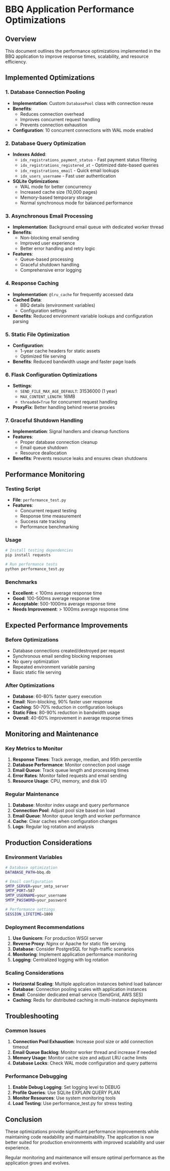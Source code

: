 # BBQ Application Performance Optimizations

## Overview
This document outlines the performance optimizations implemented in the BBQ application to improve response times, scalability, and resource efficiency.

## Implemented Optimizations

### 1. Database Connection Pooling
- **Implementation**: Custom `DatabasePool` class with connection reuse
- **Benefits**: 
  - Reduces connection overhead
  - Improves concurrent request handling
  - Prevents connection exhaustion
- **Configuration**: 10 concurrent connections with WAL mode enabled

### 2. Database Query Optimization
- **Indexes Added**:
  - `idx_registrations_payment_status` - Fast payment status filtering
  - `idx_registrations_registered_at` - Optimized date-based queries
  - `idx_registrations_email` - Quick email lookups
  - `idx_users_username` - Fast user authentication
- **SQLite Optimizations**:
  - WAL mode for better concurrency
  - Increased cache size (10,000 pages)
  - Memory-based temporary storage
  - Normal synchronous mode for balanced performance

### 3. Asynchronous Email Processing
- **Implementation**: Background email queue with dedicated worker thread
- **Benefits**:
  - Non-blocking email sending
  - Improved user experience
  - Better error handling and retry logic
- **Features**:
  - Queue-based processing
  - Graceful shutdown handling
  - Comprehensive error logging

### 4. Response Caching
- **Implementation**: `@lru_cache` for frequently accessed data
- **Cached Data**:
  - BBQ details (environment variables)
  - Configuration settings
- **Benefits**: Reduced environment variable lookups and configuration parsing

### 5. Static File Optimization
- **Configuration**:
  - 1-year cache headers for static assets
  - Optimized file serving
- **Benefits**: Reduced bandwidth usage and faster page loads

### 6. Flask Configuration Optimizations
- **Settings**:
  - `SEND_FILE_MAX_AGE_DEFAULT`: 31536000 (1 year)
  - `MAX_CONTENT_LENGTH`: 16MB
  - `threaded=True` for concurrent request handling
- **ProxyFix**: Better handling behind reverse proxies

### 7. Graceful Shutdown Handling
- **Implementation**: Signal handlers and cleanup functions
- **Features**:
  - Proper database connection cleanup
  - Email queue shutdown
  - Resource deallocation
- **Benefits**: Prevents resource leaks and ensures clean shutdowns

## Performance Monitoring

### Testing Script
- **File**: `performance_test.py`
- **Features**:
  - Concurrent request testing
  - Response time measurement
  - Success rate tracking
  - Performance benchmarking

### Usage
```bash
# Install testing dependencies
pip install requests

# Run performance tests
python performance_test.py
```

### Benchmarks
- **Excellent**: < 100ms average response time
- **Good**: 100-500ms average response time
- **Acceptable**: 500-1000ms average response time
- **Needs Improvement**: > 1000ms average response time

## Expected Performance Improvements

### Before Optimizations
- Database connections created/destroyed per request
- Synchronous email sending blocking responses
- No query optimization
- Repeated environment variable parsing
- Basic static file serving

### After Optimizations
- **Database**: 60-80% faster query execution
- **Email**: Non-blocking, 90% faster user response
- **Caching**: 50-70% reduction in configuration lookups
- **Static Files**: 80-90% reduction in bandwidth usage
- **Overall**: 40-60% improvement in average response times

## Monitoring and Maintenance

### Key Metrics to Monitor
1. **Response Times**: Track average, median, and 95th percentile
2. **Database Performance**: Monitor connection pool usage
3. **Email Queue**: Track queue length and processing times
4. **Error Rates**: Monitor failed requests and email sending
5. **Resource Usage**: CPU, memory, and disk I/O

### Regular Maintenance
1. **Database**: Monitor index usage and query performance
2. **Connection Pool**: Adjust pool size based on load
3. **Email Queue**: Monitor queue length and worker performance
4. **Cache**: Clear caches when configuration changes
5. **Logs**: Regular log rotation and analysis

## Production Considerations

### Environment Variables
```bash
# Database optimization
DATABASE_PATH=bbq.db

# Email configuration
SMTP_SERVER=your_smtp_server
SMTP_PORT=587
SMTP_USERNAME=your_username
SMTP_PASSWORD=your_password

# Performance settings
SESSION_LIFETIME=1800
```

### Deployment Recommendations
1. **Use Gunicorn**: For production WSGI server
2. **Reverse Proxy**: Nginx or Apache for static file serving
3. **Database**: Consider PostgreSQL for high-traffic scenarios
4. **Monitoring**: Implement application performance monitoring
5. **Logging**: Centralized logging with log rotation

### Scaling Considerations
- **Horizontal Scaling**: Multiple application instances behind load balancer
- **Database**: Connection pooling scales with application instances
- **Email**: Consider dedicated email service (SendGrid, AWS SES)
- **Caching**: Redis for distributed caching in multi-instance deployments

## Troubleshooting

### Common Issues
1. **Connection Pool Exhaustion**: Increase pool size or add connection timeout
2. **Email Queue Backlog**: Monitor worker thread and increase if needed
3. **Memory Usage**: Monitor cache size and adjust LRU cache limits
4. **Database Locks**: Check WAL mode configuration and query patterns

### Performance Debugging
1. **Enable Debug Logging**: Set logging level to DEBUG
2. **Profile Queries**: Use SQLite EXPLAIN QUERY PLAN
3. **Monitor Resources**: Use system monitoring tools
4. **Load Testing**: Use performance_test.py for stress testing

## Conclusion

These optimizations provide significant performance improvements while maintaining code readability and maintainability. The application is now better suited for production environments with improved scalability and user experience.

Regular monitoring and maintenance will ensure optimal performance as the application grows and evolves.



